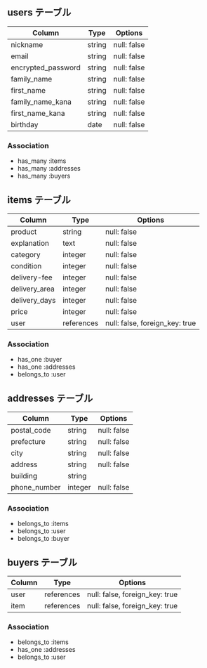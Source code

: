 ## users テーブル

| Column            | Type   | Options     |
| ----------------  | ------ | ----------- |
| nickname          | string | null: false |
| email             | string | null: false |
| encrypted_password| string | null: false |
| family_name       | string | null: false |
| first_name        | string | null: false |
| family_name_kana  | string | null: false |
| first_name_kana   | string | null: false |
| birthday          | date   | null: false |


### Association

- has_many :items
- has_many :addresses
- has_many :buyers



## items テーブル

| Column        | Type      | Options                      |
| ------------- | --------- | ---------------------------- |
| product       | string    | null: false                  |
| explanation   | text      | null: false                  |
| category      | integer   | null: false                  |
| condition     | integer   | null: false                  |
| delivery-fee  | integer   | null: false                  |
| delivery_area | integer   | null: false                  |
| delivery_days | integer   | null: false                  |
| price         | integer   | null: false                  |
| user          | references|null: false, foreign_key: true|

### Association

- has_one :buyer
- has_one :addresses
- belongs_to :user

## addresses テーブル

| Column          | Type       | Options                        |
| --------------- | ---------- | ------------------------------ |
| postal_code     | string     | null: false                    |
| prefecture      | string     | null: false                    |
| city            | string     | null: false                    |
| address         | string     | null: false                    |
| building        | string     |                                |
| phone_number    | integer    | null: false                    |

### Association

- belongs_to :items
- belongs_to :user
- belongs_to :buyer

## buyers テーブル

| Column          | Type       | Options                        |
| --------------- | ---------- | ------------------------------ |
| user            | references | null: false, foreign_key: true |
| item            | references | null: false, foreign_key: true |

### Association

- belongs_to :items
- has_one :addresses
- belongs_to :user